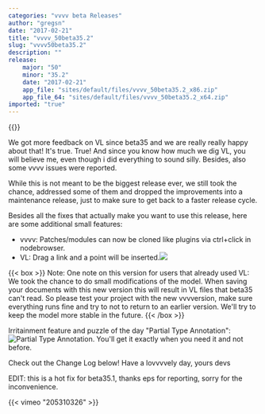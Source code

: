 ```yaml
---
categories: "vvvv beta Releases"
author: "gregsn"
date: "2017-02-21"
title: "vvvv_50beta35.2"
slug: "vvvv50beta35.2"
description: ""
release: 
    major: "50"
    minor: "35.2"
    date: "2017-02-21"
    app_file: "sites/default/files/vvvv_50beta35.2_x86.zip"
    app_file_64: "sites/default/files/vvvv_50beta35.2_x64.zip"
imported: "true"
---
```


{{<previousRelease>}}


We got more feedback on VL since beta35 and we are really really happy about that! It's true. True! 
And since you know how much we dig VL, you will believe me, even though i did everything to sound silly. Besides, also some vvvv issues were reported.

While this is not meant to be the biggest release ever, we still took the chance, addressed some of them and dropped the improvements into a maintenance release, just to make sure to get back to a faster release cycle. 

<!--{SPLIT()}-->

Besides all the fixes that actually make you want to use this release, here are some additional small features:

* vvvv: Patches/modules can now be cloned like plugins via ctrl+click in nodebrowser.
* VL: Drag a link and a point will be inserted.<!--~~~-->![](WIXR4eVTBE.gif)
<!--{SPLIT}-->

{{< box >}}
Note:
One note on this version for users that already used VL: We took the chance to do small modifications of the model. When saving your documents with this new version this will result in VL files that beta35 can't read. So please test your project with the new vvvversion, make sure everything runs fine and try to not to return to an earlier version. We'll try to keep the model more stable in the future.
{{< /box >}}

Irritainment feature and puzzle of the day "Partial Type Annotation":
![Partial Type Annotation. You'll get it exactly when you need it and not before.](type-annotation-and-cat.jpg) 


Check out the Change Log below!
Have a lovvvvely day, yours devs

EDIT: this is a hot fix for beta35.1, thanks eps for reporting, sorry for the inconvenience.

{{< vimeo "205310326" >}}